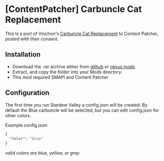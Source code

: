 # [ContentPatcher] Carbuncle Cat Replacement
This is a port of Vinchon's [Carbuncle Cat Replacement](https://www.nexusmods.com/stardewvalley/mods/303) to Content Patcher, posted with their consent.

## Installation
* Download the .rar archive either from [github]() or [nexus mods]().
* Extract, and copy the folder into your Mods directory.
* This mod required SMAPI and Content Patcher

## Configuration
The first time you run Stardew Valley a config.json will be created. By default the Blue carbuncle will be selected, but you can edit config.json for other colors. 

Example config.json:
```json
{
  "Color": "blue"
}
```
_valid colors are blue, yellow, or gray_
